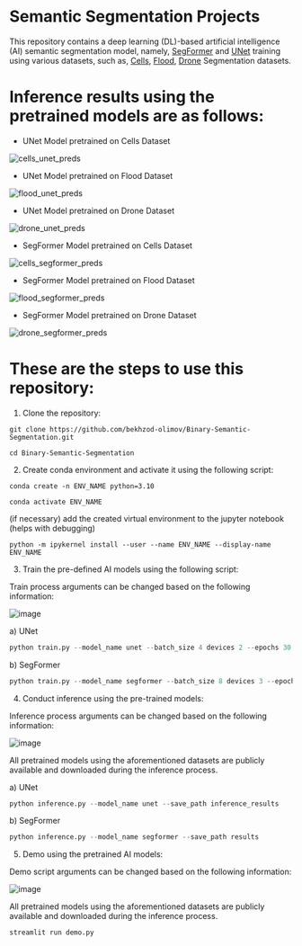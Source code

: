# Semantic Segmentation Projects

This repository contains a deep learning (DL)-based artificial intelligence (AI) semantic segmentation model, namely, [SegFormer](https://github.com/NVlabs/SegFormer) and [UNet](https://github.com/milesial/Pytorch-UNet) training using various datasets, such as, [Cells](https://www.kaggle.com/datasets/killa92/medical-cells-image-segmentation), [Flood](https://www.kaggle.com/datasets/killa92/flood-image-segmentation), [Drone](https://www.kaggle.com/datasets/killa92/drone-images-semantic-segmentation) Segmentation datasets.

# Inference results using the pretrained models are as follows:

- UNet Model pretrained on Cells Dataset

![cells_unet_preds](https://github.com/user-attachments/assets/cf3314e0-60f1-4da7-992f-a604f95844c2)

- UNet Model pretrained on Flood Dataset

![flood_unet_preds](https://github.com/user-attachments/assets/ce888acb-b00b-4ca8-a973-2df51d2a275d)

- UNet Model pretrained on Drone Dataset

![drone_unet_preds](https://github.com/user-attachments/assets/901af34e-9d54-444d-8491-a5f457176284)

- SegFormer Model pretrained on Cells Dataset

![cells_segformer_preds](https://github.com/user-attachments/assets/d65f70cf-c9a9-40f2-a120-e8b3c37045ac)

- SegFormer Model pretrained on Flood Dataset

![flood_segformer_preds](https://github.com/user-attachments/assets/f1e759ba-1b26-4010-b135-f6885fdfbdd9)

- SegFormer Model pretrained on Drone Dataset

![drone_segformer_preds](https://github.com/user-attachments/assets/ceaa9149-2a6f-44a6-83d3-c2abc34a7ee0)

# These are the steps to use this repository:

1. Clone the repository:

`git clone https://github.com/bekhzod-olimov/Binary-Semantic-Segmentation.git`

`cd Binary-Semantic-Segmentation`

2. Create conda environment and activate it using the following script:
   
`conda create -n ENV_NAME python=3.10`

`conda activate ENV_NAME`

(if necessary) add the created virtual environment to the jupyter notebook (helps with debugging)

`python -m ipykernel install --user --name ENV_NAME --display-name ENV_NAME`

3. Train the pre-defined AI models using the following script:

Train process arguments can be changed based on the following information:

![image](https://github.com/user-attachments/assets/286abcef-d23e-4ff2-9479-b45178fea479)

a) UNet

```python
python train.py --model_name unet --batch_size 4 devices 2 --epochs 30
```

b) SegFormer

```python
python train.py --model_name segformer --batch_size 8 devices 3 --epochs 20
```

4. Conduct inference using the pre-trained models:

Inference process arguments can be changed based on the following information:

![image](https://github.com/user-attachments/assets/310239f3-b4bb-4533-9928-0fdd6a91c872)

All pretrained models using the aforementioned datasets are publicly available and downloaded during the inference process.

a) UNet

```python
python inference.py --model_name unet --save_path inference_results
```

b) SegFormer

```python
python inference.py --model_name segformer --save_path results
```

5. Demo using the pretrained AI models:

Demo script arguments can be changed based on the following information:

![image](https://github.com/user-attachments/assets/22a3c7b6-35ae-4174-b04c-183ab712a6bc)

All pretrained models using the aforementioned datasets are publicly available and downloaded during the inference process.

```python
streamlit run demo.py
```
